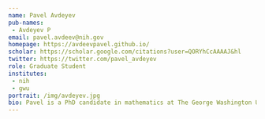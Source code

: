 ```yaml
---
name: Pavel Avdeyev
pub-names:
 - Avdeyev P
email: pavel.avdeev@nih.gov
homepage: https://avdeevpavel.github.io/
scholar: https://scholar.google.com/citations?user=QORYhCcAAAAJ&hl
twitter: https://twitter.com/pavel_avdeyev
role: Graduate Student
institutes:
 - nih
 - gwu
portrait: /img/avdeyev.jpg
bio: Pavel is a PhD candidate in mathematics at The George Washington University. His research interests lie in the development of new mathematical theories and algorithmic solutions for emerging problems in biology.
---
```


